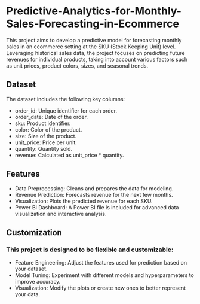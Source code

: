 # Predictive-Analytics-for-Monthly-Sales-Forecasting-in-Ecommerce
This project aims to develop a predictive model for forecasting monthly sales in an ecommerce setting at the SKU (Stock Keeping Unit) level. Leveraging historical sales data, the project focuses on predicting future revenues for individual products, taking into account various factors such as unit prices, product colors, sizes, and seasonal trends.

## Dataset

 The dataset includes the following key columns:

- order_id: Unique identifier for each order.
- order_date: Date of the order.
- sku: Product identifier.
- color: Color of the product.
- size: Size of the product.
- unit_price: Price per unit.
- quantity: Quantity sold.
- revenue: Calculated as unit_price * quantity.

## Features

- Data Preprocessing: Cleans and prepares the data for modeling.
- Revenue Prediction: Forecasts revenue for the next few months.
- Visualization: Plots the predicted revenue for each SKU.
- Power BI Dashboard: A Power BI file is included for advanced data visualization and interactive analysis.

## Customization
### This project is designed to be flexible and customizable:

- Feature Engineering: Adjust the features used for prediction based on your dataset.
- Model Tuning: Experiment with different models and hyperparameters to improve accuracy.
- Visualization: Modify the plots or create new ones to better represent your data.

